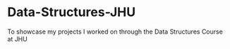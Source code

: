 # Data-Structures-JHU
To showcase my projects I worked on through the Data Structures Course at JHU

